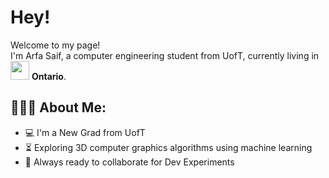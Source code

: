 <h1> Hey!</h1>


<p>Welcome to my page! </br> I'm Arfa Saif, a computer engineering student from UofT, currently living in <img src="https://emojis.slackmojis.com/emojis/images/1628955537/48625/meow_canada.png?1628955537" width="30"> <b> Ontario</b>. </p>

<h2 align="left">👩🏼‍💻 About Me: </h2>

- :computer: I'm a New Grad from UofT
- :hourglass_flowing_sand:  Exploring 3D computer graphics algorithms using machine learning
- :rocket: Always ready to collaborate for Dev Experiments

<!---
ArfaSaif/ArfaSaif is a ✨ special ✨ repository because its `README.md` (this file) appears on your GitHub profile.
You can click the Preview link to take a look at your changes.
--->
